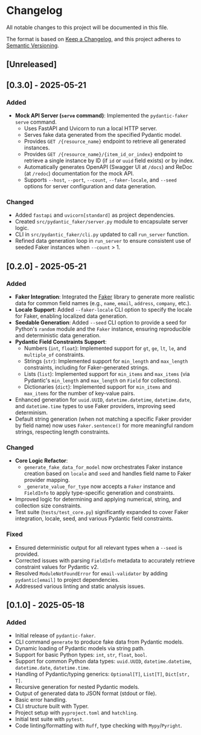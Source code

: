 # Changelog

All notable changes to this project will be documented in this file.

The format is based on [Keep a Changelog](https://keepachangelog.com/en/1.0.0/),
and this project adheres to [Semantic Versioning](https://semver.org/spec/v2.0.0.html).

## [Unreleased]

## [0.3.0] - 2025-05-21

### Added
- **Mock API Server (`serve` command)**: Implemented the `pydantic-faker serve` command.
    - Uses FastAPI and Uvicorn to run a local HTTP server.
    - Serves fake data generated from the specified Pydantic model.
    - Provides `GET /{resource_name}` endpoint to retrieve all generated instances.
    - Provides `GET /{resource_name}/{item_id_or_index}` endpoint to retrieve a single instance by ID (if `id` or `uuid` field exists) or by index.
    - Automatically generates OpenAPI (Swagger UI at `/docs`) and ReDoc (at `/redoc`) documentation for the mock API.
    - Supports `--host`, `--port`, `--count`, `--faker-locale`, and `--seed` options for server configuration and data generation.

### Changed
- Added `fastapi` and `uvicorn[standard]` as project dependencies.
- Created `src/pydantic_faker/server.py` module to encapsulate server logic.
- CLI in `src/pydantic_faker/cli.py` updated to call `run_server` function.
- Refined data generation loop in `run_server` to ensure consistent use of seeded Faker instances when `--count` > 1.

## [0.2.0] - 2025-05-21

### Added
- **Faker Integration**: Integrated the [Faker](https://faker.readthedocs.io/) library to generate more realistic data for common field names (e.g., `name`, `email`, `address`, `company`, etc.).
- **Locale Support**: Added `--faker-locale` CLI option to specify the locale for Faker, enabling localized data generation.
- **Seedable Generation**: Added `--seed` CLI option to provide a seed for Python's `random` module and the `Faker` instance, ensuring reproducible and deterministic data generation.
- **Pydantic Field Constraints Support**:
    - Numbers (`int`, `float`): Implemented support for `gt`, `ge`, `lt`, `le`, and `multiple_of` constraints.
    - Strings (`str`): Implemented support for `min_length` and `max_length` constraints, including for Faker-generated strings.
    - Lists (`list`): Implemented support for `min_items` and `max_items` (via Pydantic's `min_length` and `max_length` on `Field` for collections).
    - Dictionaries (`dict`): Implemented support for `min_items` and `max_items` for the number of key-value pairs.
- Enhanced generation for `uuid.UUID`, `datetime.datetime`, `datetime.date`, and `datetime.time` types to use Faker providers, improving seed determinism.
- Default string generation (when not matching a specific Faker provider by field name) now uses `Faker.sentence()` for more meaningful random strings, respecting length constraints.

### Changed
- **Core Logic Refactor**:
    - `generate_fake_data_for_model` now orchestrates Faker instance creation based on `locale` and `seed` and handles field name to Faker provider mapping.
    - `_generate_value_for_type` now accepts a `Faker` instance and `FieldInfo` to apply type-specific generation and constraints.
- Improved logic for determining and applying numerical, string, and collection size constraints.
- Test suite (`tests/test_core.py`) significantly expanded to cover Faker integration, locale, seed, and various Pydantic field constraints.

### Fixed
- Ensured deterministic output for all relevant types when a `--seed` is provided.
- Corrected issues with parsing `FieldInfo` metadata to accurately retrieve constraint values for Pydantic v2.
- Resolved `ModuleNotFoundError` for `email-validator` by adding `pydantic[email]` to project dependencies.
- Addressed various linting and static analysis issues.

## [0.1.0] - 2025-05-18

### Added
- Initial release of `pydantic-faker`.
- CLI command `generate` to produce fake data from Pydantic models.
- Dynamic loading of Pydantic models via string path.
- Support for basic Python types: `int`, `str`, `float`, `bool`.
- Support for common Python data types: `uuid.UUID`, `datetime.datetime`, `datetime.date`, `datetime.time`.
- Handling of Pydantic/typing generics: `Optional[T]`, `List[T]`, `Dict[str, T]`.
- Recursive generation for nested Pydantic models.
- Output of generated data to JSON format (stdout or file).
- Basic error handling.
- CLI structure built with Typer.
- Project setup with `pyproject.toml` and `hatchling`.
- Initial test suite with `pytest`.
- Code linting/formatting with `Ruff`, type checking with `Mypy`/`Pyright`.
